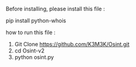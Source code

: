 Before installing, please install this file :

pip install python-whois

how to run this file :

1. Git Clone https://github.com/K3M3K/Osint.git
2. cd Osint-v2
3. python osint.py
